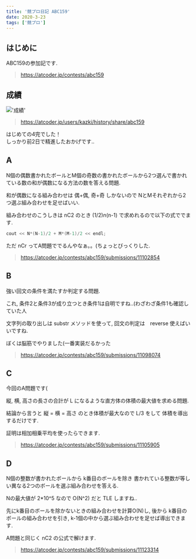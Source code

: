 ```yaml
---
title: '競プロ日記 ABC159'
date: 2020-3-23
tags: ['競プロ']
---
```


## はじめに
ABC159の参加記です.  

> https://atcoder.jp/contests/abc159

## 成績

!['成績'](https://i.gyazo.com/00630e89d048128275b2b99179dfecaf.png)

> https://atcoder.jp/users/kazki/history/share/abc159

はじめての4完でした！  
しっかり前2日で精進したおかげです..  

## A
N個の偶数書かれたボールとM個の奇数の書かれたボールから2つ選んで書かれている数の和が偶数になる方法の数を答える問題.  

和が偶数になる組み合わせは 偶+偶, 奇+奇 しかないので NとMそれぞれから2つ選ぶ組み合わせを足せばいい.  

組み合わせのこうしきは nC2 のとき (1/2)*n*(n-1) で求めれるので以下の式ででます.  

```cpp
cout << N*(N-1)/2 + M*(M-1)/2 << endl;
```

ただ nCr ってA問題ででるんやなぁ。。(ちょっとびっくりした.  

> https://atcoder.jp/contests/abc159/submissions/11102854

## B
強い回文の条件を満たすか判定する問題.  

これ, 条件2と条件3が成り立つとき条件1は自明ですね..(わざわざ条件1も確認していた人  

文字列の取り出しは substr メソッドを使って, 回文の判定は　reverse 使えばいいですね.  

ぼくは脳筋でやりました(一番実装だるかった   

> https://atcoder.jp/contests/abc159/submissions/11098074

## C
今回のA問題です(  

縦, 横, 高さの長さの合計が L になるような直方体の体積の最大値を求める問題.  

結論から言うと 縦 = 横 = 高さ のとき体積が最大なので L/3 をして 体積を導出するだけです.  

証明は相加相乗平均を使ったらできます.  

> https://atcoder.jp/contests/abc159/submissions/11105905

## D
N個の整数が書かれたボールから k番目のボールを除き 書かれている整数が等しい異なる2つのボールを選ぶ組み合わせを答える.  

Nの最大値が 2*10^5 なので O(N^2) だと TLE しますね..  

先にk番目のボールを除かないときの組み合わせを計算O(N)し, 後から k番目のボールの組み合わせを引き, k-1個の中から選ぶ組み合わせを足せば導出できます.  

A問題と同じく nC2 の公式で解けます.  

> https://atcoder.jp/contests/abc159/submissions/11123314
